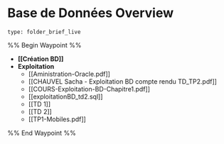 # Base de Données Overview
 
```ccard
type: folder_brief_live
```
 
%% Begin Waypoint %%
- **[[Création BD]]**
- **Exploitation**
	- [[Aministration-Oracle.pdf]]
	- [[CHAUVEL Sacha - Exploitation BD compte rendu TD_TP2.pdf]]
	- [[COURS-Exploitation-BD-Chapitre1.pdf]]
	- [[exploitationBD_td2.sql]]
	- [[TD 1]]
	- [[TD 2]]
	- [[TP1-Mobiles.pdf]]

%% End Waypoint %%